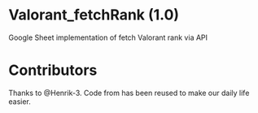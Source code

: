# Valorant_fetchRank (1.0)
Google Sheet implementation of fetch Valorant rank via API
<br>

# Contributors
Thanks to @Henrik-3. Code from <a href="https://github.com/Henrik-3/unofficial-valorant-api" target="unofficial-valorant-api"></a> has been reused to make our daily life easier.

